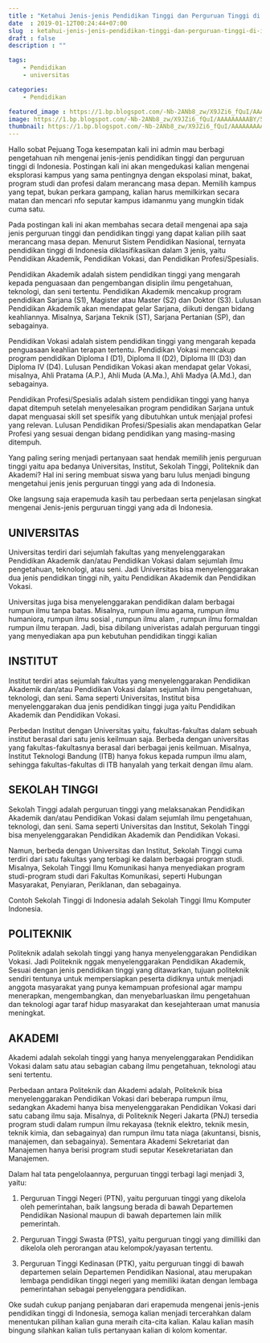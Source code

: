 ```yaml
---
title : "Ketahui Jenis-jenis Pendidikan Tinggi dan Perguruan Tinggi di Indonesia"
date  : 2019-01-12T00:24:44+07:00
slug  : ketahui-jenis-jenis-pendidikan-tinggi-dan-perguruan-tinggi-di-indonesia
draft : false
description : ""

tags:
    - Pendidikan
    - universitas

categories:
    - Pendidikan

featured_image : https://1.bp.blogspot.com/-Nb-2ANb8_zw/X9JZi6_fQuI/AAAAAAAAABY/5WIZyA0W5h0wRhngwunTq09YJLOGgQZBwCNcBGAsYHQ/s16000/default.png
image: https://1.bp.blogspot.com/-Nb-2ANb8_zw/X9JZi6_fQuI/AAAAAAAAABY/5WIZyA0W5h0wRhngwunTq09YJLOGgQZBwCNcBGAsYHQ/s16000/default.png
thumbnail: https://1.bp.blogspot.com/-Nb-2ANb8_zw/X9JZi6_fQuI/AAAAAAAAABY/5WIZyA0W5h0wRhngwunTq09YJLOGgQZBwCNcBGAsYHQ/s16000/default.png
---
```



Hallo sobat Pejuang Toga kesempatan kali ini admin mau berbagi pengetahuan nih mengenai jenis-jenis pendidikan tinggi dan perguruan tinggi di Indonesia. Postingan kali ini akan mengedukasi kalian mengenai eksplorasi kampus yang sama pentingnya dengan ekspolasi minat, bakat, program studi dan profesi dalam merancang masa depan. Memilih kampus yang tepat, bukan perkara gampang, kalian harus memilkirkan secara matan dan mencari nfo seputar kampus idamanmu yang mungkin tidak cuma satu.

Pada postingan kali ini akan membahas secara detail mengenai apa saja jenis perguruan tinggi dan pendidikan tinggi yang dapat kalian pilih saat merancang masa depan. Menurut  Sistem Pendidikan Nasional, ternyata pendidikan tinggi di Indonesia diklasifikasikan dalam 3 jenis, yaitu Pendidikan Akademik, Pendidikan Vokasi, dan Pendidikan Profesi/Spesialis.

Pendidikan Akademik adalah sistem pendidikan tinggi yang mengarah kepada penguasaan dan pengembangan disiplin ilmu pengetahuan, teknologi, dan seni tertentu. Pendidikan Akademik mencakup program pendidikan Sarjana (S1), Magister atau Master (S2) dan Doktor (S3). Lulusan Pendidikan Akademik akan mendapat gelar Sarjana, diikuti dengan bidang keahliannya. Misalnya, Sarjana Teknik (ST), Sarjana Pertanian (SP), dan sebagainya.

Pendidikan Vokasi adalah sistem pendidikan tinggi yang mengarah kepada penguasaan keahlian terapan tertentu. Pendidikan Vokasi mencakup program pendidikan Diploma I (D1), Diploma II (D2), Diploma III (D3) dan Diploma IV (D4). Lulusan Pendidikan Vokasi akan mendapat gelar Vokasi, misalnya, Ahli Pratama (A.P.), Ahli Muda (A.Ma.), Ahli Madya (A.Md.), dan sebagainya.

Pendidikan Profesi/Spesialis adalah sistem pendidikan tinggi yang hanya dapat ditempuh setelah menyelesaikan program pendidikan Sarjana untuk dapat menguasai skill set spesifik yang dibutuhkan untuk menjajal profesi yang relevan. Lulusan Pendidikan Profesi/Spesialis akan mendapatkan Gelar Profesi yang sesuai dengan bidang pendidikan yang masing-masing ditempuh.

Yang paling sering menjadi pertanyaan saat hendak memilih jenis perguruan tinggi yaitu apa bedanya Universitas, Institut, Sekolah Tinggi, Politeknik dan Akademi?
Hal ini sering membuat siswa yang baru lulus menjadi bingung mengetahui jenis jenis perguruan tinggi yang ada di Indonesia.


Oke langsung saja erapemuda kasih tau perbedaan serta penjelasan singkat mengenai Jenis-jenis perguruan tinggi yang ada di Indonesia.

## UNIVERSITAS


Universitas terdiri dari sejumlah fakultas yang menyelenggarakan Pendidikan Akademik dan/atau Pendidikan Vokasi dalam sejumlah ilmu pengetahuan, teknologi, atau seni. Jadi Universitas bisa menyelenggarakan dua jenis pendidikan tinggi nih, yaitu Pendidikan Akademik dan Pendidikan Vokasi.

Universitas juga bisa menyelenggarakan pendidikan dalam berbagai rumpun ilmu tanpa batas. Misalnya, rumpun ilmu agama, rumpun ilmu humaniora, rumpun ilmu sosial , rumpun ilmu alam , rumpun ilmu formaldan rumpun ilmu terapan. Jadi, bisa dibilang univeristas adalah perguruan tinggi yang menyediakan apa pun kebutuhan pendidikan tinggi kalian

## INSTITUT

Institut terdiri atas sejumlah fakultas yang menyelenggarakan Pendidikan Akademik dan/atau Pendidikan Vokasi dalam sejumlah ilmu pengetahuan, teknologi, dan seni. Sama seperti Universitas, Institut bisa menyelenggarakan dua jenis pendidikan tinggi juga yaitu Pendidikan Akademik dan Pendidikan Vokasi.

Perbedan Institut dengan Universitas yaitu, fakultas-fakultas dalam sebuah institut berasal dari satu jenis keilmuan saja. Berbeda dengan universitas yang fakultas-fakultasnya berasal dari berbagai jenis keilmuan. Misalnya, Institut Teknologi Bandung (ITB) hanya fokus kepada rumpun ilmu alam, sehingga fakultas-fakultas di ITB hanyalah yang terkait dengan ilmu alam.

## SEKOLAH TINGGI

Sekolah Tinggi adalah perguruan tinggi yang melaksanakan Pendidikan Akademik dan/atau Pendidikan Vokasi dalam sejumlah ilmu pengetahuan, teknologi, dan seni. Sama seperti Universitas dan Institut, Sekolah Tinggi bisa menyelenggarakan Pendidikan Akademik dan Pendidikan Vokasi.

Namun, berbeda dengan Universitas dan Institut, Sekolah Tinggi cuma terdiri dari satu fakultas yang terbagi ke dalam berbagai program studi. Misalnya, Sekolah Tinggi Ilmu Komunikasi hanya menyediakan program studi-program studi dari Fakultas Komunikasi, seperti Hubungan Masyarakat, Penyiaran, Periklanan, dan sebagainya.

Contoh Sekolah Tinggi di Indonesia adalah Sekolah Tinggi Ilmu Komputer Indonesia.

## POLITEKNIK

Politeknik adalah sekolah tinggi yang hanya menyelenggarakan Pendidikan Vokasi. Jadi Politeknik nggak menyelenggarakan Pendidikan Akademik, Sesuai dengan jenis pendidikan tinggi yang ditawarkan, tujuan politeknik sendiri tentunya untuk mempersiapkan peserta didiknya untuk menjadi anggota masyarakat yang punya kemampuan profesional agar mampu menerapkan, mengembangkan, dan menyebarluaskan ilmu pengetahuan dan teknologi agar taraf hidup masyarakat dan kesejahteraan umat manusia meningkat.

## AKADEMI

Akademi adalah sekolah tinggi yang hanya menyelenggarakan Pendidikan Vokasi dalam satu atau sebagian cabang ilmu pengetahuan, teknologi atau seni tertentu.

Perbedaan antara Politeknik dan Akademi adalah, Politeknik bisa menyelenggarakan Pendidikan Vokasi dari beberapa rumpun ilmu, sedangkan Akademi hanya bisa menyelenggarakan Pendidikan Vokasi dari satu cabang ilmu saja. Misalnya, di Politeknik Negeri Jakarta (PNJ) tersedia program studi dalam rumpun ilmu rekayasa (teknik elektro, teknik mesin, teknik kimia, dan sebagainya) dan rumpun ilmu tata niaga (akuntansi, bisnis, manajemen, dan sebagainya). Sementara Akademi Sekretariat dan Manajemen hanya berisi program studi seputar Kesekretariatan dan Manajemen.

Dalam hal tata pengelolaannya, perguruan tinggi terbagi lagi menjadi 3, yaitu:

1. Perguruan Tinggi Negeri (PTN), yaitu perguruan tinggi yang dikelola oleh pemerintahan, baik langsung berada di bawah Departemen Pendidikan Nasional maupun di bawah departemen lain milik pemerintah.

2. Perguruan Tinggi Swasta (PTS), yaitu perguruan tinggi yang dimilliki dan dikelola oleh perorangan atau kelompok/yayasan tertentu.

3. Perguruan Tinggi Kedinasan (PTK), yaitu perguruan tinggi di bawah departemen selain Departemen Pendidikan Nasional, atau merupakan lembaga pendidikan tinggi negeri yang memiliki ikatan dengan lembaga pemerintahan sebagai penyelenggara pendidikan.

Oke sudah cukup panjang penjabaran dari erapemuda mengenai jenis-jenis pendidikan tinggi di Indonesia, semoga kalian menjadi tercerahkan dalam menentukan pilihan kalian guna meraih cita-cita kalian. Kalau kalian masih bingung silahkan kalian tulis pertanyaan kalian di kolom komentar.